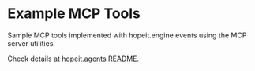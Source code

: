 # Example MCP Tools

Sample MCP tools implemented with hopeit.engine events using the MCP server utilities.

Check details at [hopeit.agents README](https://github.com/hopeit-git/hopeit.agents/blob/master/README.md).
